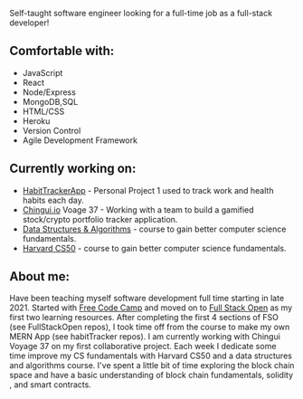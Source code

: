 Self-taught software engineer looking for a full-time job as a full-stack developer!

Comfortable with:
-
- JavaScript 
- React
- Node/Express
- MongoDB,SQL
- HTML/CSS
- Heroku
- Version Control
- Agile Development Framework

Currently working on:
-
- [HabitTrackerApp](https://danielshabittracker.herokuapp.com/) - Personal Project 1 used to track work and health habits each day. 
- [Chingui.io](Chingui.io) Voage 37 - Working with  a team to build a gamified  stock/crypto portfolio tracker application. 
- [Data Structures & Algorithms](https://www.udemy.com/course/js-algorithms-and-data-structures-masterclass/learn/lecture/8344202?start=0#content) - course to gain better computer science fundamentals.
- [Harvard CS50](https://www.edx.org/course/introduction-computer-science-harvardx-cs50x) - course to gain better computer science fundamentals.

About me:
- 
Have been teaching myself software development full time starting in late 2021. Started with [Free Code Camp](https://www.freecodecamp.org/) and moved on to [Full Stack Open](https://fullstackopen.com/en/) as my first two learning resources. After completing the first 4 sections of FSO (see FullStackOpen repos), I took time off from the course to make my own MERN App (see habitTracker repos). I am currently working with Chingui Voyage 37 on my first collaborative project. Each week I dedicate some time improve my CS fundamentals with Harvard CS50 and a data structures and algorithms course. I've spent a little bit of time exploring the block chain space and have a basic understanding of block chain fundamentals, solidity , and smart contracts. 

